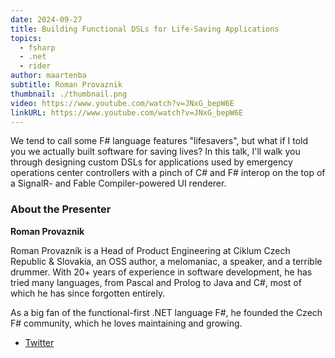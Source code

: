 ```yaml
---
date: 2024-09-27
title: Building Functional DSLs for Life-Saving Applications
topics:
  - fsharp
  - .net
  - rider
author: maartenba
subtitle: Roman Provaznik
thumbnail: ./thumbnail.png
video: https://www.youtube.com/watch?v=JNxG_bepW6E
linkURL: https://www.youtube.com/watch?v=JNxG_bepW6E
---
```


We tend to call some F# language features "lifesavers", but what if I told you we actually built software for saving lives? In this talk, I'll walk you through designing custom DSLs for applications used by emergency operations center controllers with a pinch of C# and F# interop on the top of a SignalR- and Fable Compiler-powered UI renderer.

### About the Presenter

**Roman Provaznik**

Roman Provazník is a Head of Product Engineering at Ciklum Czech Republic & Slovakia, an OSS author, a melomaniac, a speaker, and a terrible drummer. With 20+ years of experience in software development, he has tried many languages, from Pascal and Prolog to Java and C#, most of which he has since forgotten entirely.

As a big fan of the functional-first .NET language F#, he founded the Czech F# community, which he loves maintaining and growing.

- [Twitter](https://twitter.com/dzoukr)

